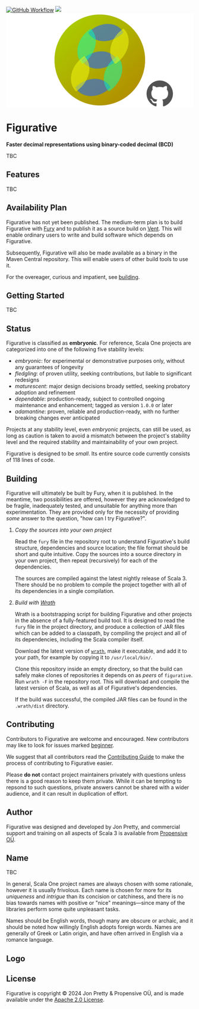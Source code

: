 [<img alt="GitHub Workflow" src="https://img.shields.io/github/actions/workflow/status/propensive/figurative/main.yml?style=for-the-badge" height="24">](https://github.com/propensive/figurative/actions)
[<img src="https://img.shields.io/discord/633198088311537684?color=8899f7&label=DISCORD&style=for-the-badge" height="24">](https://discord.gg/7b6mpF6Qcf)
<img src="/doc/images/github.png" valign="middle">

# Figurative

__Faster decimal representations using binary-coded decimal (BCD)__

TBC

## Features

TBC


## Availability Plan

Figurative has not yet been published. The medium-term plan is to build Figurative
with [Fury](/propensive/fury) and to publish it as a source build on
[Vent](/propensive/vent). This will enable ordinary users to write and build
software which depends on Figurative.

Subsequently, Figurative will also be made available as a binary in the Maven
Central repository. This will enable users of other build tools to use it.

For the overeager, curious and impatient, see [building](#building).

## Getting Started

TBC



## Status

Figurative is classified as __embryonic__. For reference, Scala One projects are
categorized into one of the following five stability levels:

- _embryonic_: for experimental or demonstrative purposes only, without any guarantees of longevity
- _fledgling_: of proven utility, seeking contributions, but liable to significant redesigns
- _maturescent_: major design decisions broady settled, seeking probatory adoption and refinement
- _dependable_: production-ready, subject to controlled ongoing maintenance and enhancement; tagged as version `1.0.0` or later
- _adamantine_: proven, reliable and production-ready, with no further breaking changes ever anticipated

Projects at any stability level, even _embryonic_ projects, can still be used,
as long as caution is taken to avoid a mismatch between the project's stability
level and the required stability and maintainability of your own project.

Figurative is designed to be _small_. Its entire source code currently consists
of 118 lines of code.

## Building

Figurative will ultimately be built by Fury, when it is published. In the
meantime, two possibilities are offered, however they are acknowledged to be
fragile, inadequately tested, and unsuitable for anything more than
experimentation. They are provided only for the necessity of providing _some_
answer to the question, "how can I try Figurative?".

1. *Copy the sources into your own project*
   
   Read the `fury` file in the repository root to understand Figurative's build
   structure, dependencies and source location; the file format should be short
   and quite intuitive. Copy the sources into a source directory in your own
   project, then repeat (recursively) for each of the dependencies.

   The sources are compiled against the latest nightly release of Scala 3.
   There should be no problem to compile the project together with all of its
   dependencies in a single compilation.

2. *Build with [Wrath](https://github.com/propensive/wrath/)*

   Wrath is a bootstrapping script for building Figurative and other projects in
   the absence of a fully-featured build tool. It is designed to read the `fury`
   file in the project directory, and produce a collection of JAR files which can
   be added to a classpath, by compiling the project and all of its dependencies,
   including the Scala compiler itself.
   
   Download the latest version of
   [`wrath`](https://github.com/propensive/wrath/releases/latest), make it
   executable, and add it to your path, for example by copying it to
   `/usr/local/bin/`.

   Clone this repository inside an empty directory, so that the build can
   safely make clones of repositories it depends on as _peers_ of `figurative`.
   Run `wrath -F` in the repository root. This will download and compile the
   latest version of Scala, as well as all of Figurative's dependencies.

   If the build was successful, the compiled JAR files can be found in the
   `.wrath/dist` directory.

## Contributing

Contributors to Figurative are welcome and encouraged. New contributors may like
to look for issues marked
[beginner](https://github.com/propensive/figurative/labels/beginner).

We suggest that all contributors read the [Contributing
Guide](/contributing.md) to make the process of contributing to Figurative
easier.

Please __do not__ contact project maintainers privately with questions unless
there is a good reason to keep them private. While it can be tempting to
repsond to such questions, private answers cannot be shared with a wider
audience, and it can result in duplication of effort.

## Author

Figurative was designed and developed by Jon Pretty, and commercial support and
training on all aspects of Scala 3 is available from [Propensive
O&Uuml;](https://propensive.com/).



## Name

TBC

In general, Scala One project names are always chosen with some rationale,
however it is usually frivolous. Each name is chosen for more for its
_uniqueness_ and _intrigue_ than its concision or catchiness, and there is no
bias towards names with positive or "nice" meanings—since many of the libraries
perform some quite unpleasant tasks.

Names should be English words, though many are obscure or archaic, and it
should be noted how willingly English adopts foreign words. Names are generally
of Greek or Latin origin, and have often arrived in English via a romance
language.

## Logo



## License

Figurative is copyright &copy; 2024 Jon Pretty & Propensive O&Uuml;, and
is made available under the [Apache 2.0 License](/license.md).

